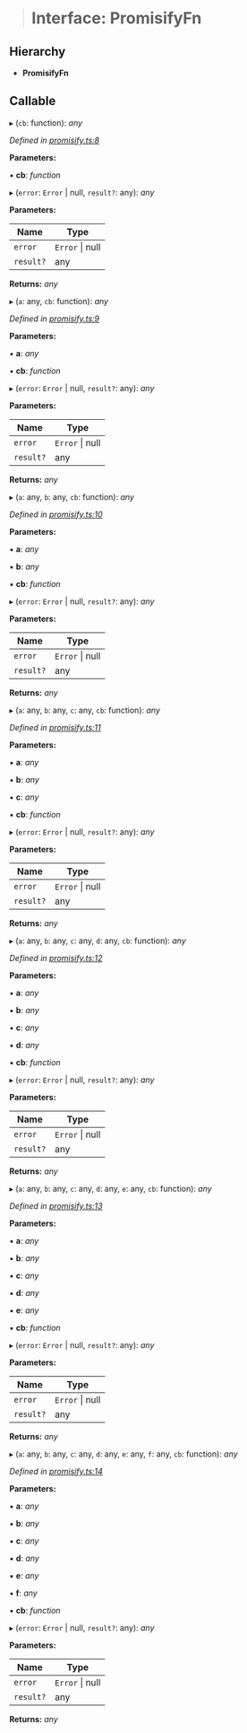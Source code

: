 > # Interface: PromisifyFn

## Hierarchy

* **PromisifyFn**

## Callable

▸ (`cb`: function): *any*

*Defined in [promisify.ts:8](https://github.com/polkadot-js/common/blob/332620d/packages/util/src/promisify.ts#L8)*

**Parameters:**

▪ **cb**: *function*

▸ (`error`: `Error` | null, `result?`: any): *any*

**Parameters:**

Name | Type |
------ | ------ |
`error` | `Error` \| null |
`result?` | any |

**Returns:** *any*

▸ (`a`: any, `cb`: function): *any*

*Defined in [promisify.ts:9](https://github.com/polkadot-js/common/blob/332620d/packages/util/src/promisify.ts#L9)*

**Parameters:**

▪ **a**: *any*

▪ **cb**: *function*

▸ (`error`: `Error` | null, `result?`: any): *any*

**Parameters:**

Name | Type |
------ | ------ |
`error` | `Error` \| null |
`result?` | any |

**Returns:** *any*

▸ (`a`: any, `b`: any, `cb`: function): *any*

*Defined in [promisify.ts:10](https://github.com/polkadot-js/common/blob/332620d/packages/util/src/promisify.ts#L10)*

**Parameters:**

▪ **a**: *any*

▪ **b**: *any*

▪ **cb**: *function*

▸ (`error`: `Error` | null, `result?`: any): *any*

**Parameters:**

Name | Type |
------ | ------ |
`error` | `Error` \| null |
`result?` | any |

**Returns:** *any*

▸ (`a`: any, `b`: any, `c`: any, `cb`: function): *any*

*Defined in [promisify.ts:11](https://github.com/polkadot-js/common/blob/332620d/packages/util/src/promisify.ts#L11)*

**Parameters:**

▪ **a**: *any*

▪ **b**: *any*

▪ **c**: *any*

▪ **cb**: *function*

▸ (`error`: `Error` | null, `result?`: any): *any*

**Parameters:**

Name | Type |
------ | ------ |
`error` | `Error` \| null |
`result?` | any |

**Returns:** *any*

▸ (`a`: any, `b`: any, `c`: any, `d`: any, `cb`: function): *any*

*Defined in [promisify.ts:12](https://github.com/polkadot-js/common/blob/332620d/packages/util/src/promisify.ts#L12)*

**Parameters:**

▪ **a**: *any*

▪ **b**: *any*

▪ **c**: *any*

▪ **d**: *any*

▪ **cb**: *function*

▸ (`error`: `Error` | null, `result?`: any): *any*

**Parameters:**

Name | Type |
------ | ------ |
`error` | `Error` \| null |
`result?` | any |

**Returns:** *any*

▸ (`a`: any, `b`: any, `c`: any, `d`: any, `e`: any, `cb`: function): *any*

*Defined in [promisify.ts:13](https://github.com/polkadot-js/common/blob/332620d/packages/util/src/promisify.ts#L13)*

**Parameters:**

▪ **a**: *any*

▪ **b**: *any*

▪ **c**: *any*

▪ **d**: *any*

▪ **e**: *any*

▪ **cb**: *function*

▸ (`error`: `Error` | null, `result?`: any): *any*

**Parameters:**

Name | Type |
------ | ------ |
`error` | `Error` \| null |
`result?` | any |

**Returns:** *any*

▸ (`a`: any, `b`: any, `c`: any, `d`: any, `e`: any, `f`: any, `cb`: function): *any*

*Defined in [promisify.ts:14](https://github.com/polkadot-js/common/blob/332620d/packages/util/src/promisify.ts#L14)*

**Parameters:**

▪ **a**: *any*

▪ **b**: *any*

▪ **c**: *any*

▪ **d**: *any*

▪ **e**: *any*

▪ **f**: *any*

▪ **cb**: *function*

▸ (`error`: `Error` | null, `result?`: any): *any*

**Parameters:**

Name | Type |
------ | ------ |
`error` | `Error` \| null |
`result?` | any |

**Returns:** *any*